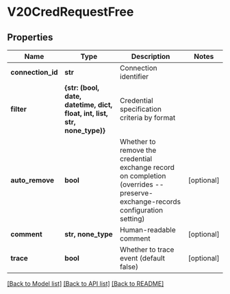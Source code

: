 # V20CredRequestFree


## Properties
Name | Type | Description | Notes
------------ | ------------- | ------------- | -------------
**connection_id** | **str** | Connection identifier | 
**filter** | **{str: (bool, date, datetime, dict, float, int, list, str, none_type)}** | Credential specification criteria by format | 
**auto_remove** | **bool** | Whether to remove the credential exchange record on completion (overrides --preserve-exchange-records configuration setting) | [optional] 
**comment** | **str, none_type** | Human-readable comment | [optional] 
**trace** | **bool** | Whether to trace event (default false) | [optional] 

[[Back to Model list]](../README.md#documentation-for-models) [[Back to API list]](../README.md#documentation-for-api-endpoints) [[Back to README]](../README.md)


